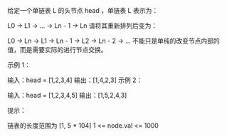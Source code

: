 给定一个单链表 L 的头节点 head ，单链表 L 表示为：

L0 → L1 → … → Ln - 1 → Ln
请将其重新排列后变为：

L0 → Ln → L1 → Ln - 1 → L2 → Ln - 2 → …
不能只是单纯的改变节点内部的值，而是需要实际的进行节点交换。

示例 1：

输入：head = [1,2,3,4]
输出：[1,4,2,3]
示例 2：

输入：head = [1,2,3,4,5]
输出：[1,5,2,4,3]

提示：

链表的长度范围为 [1, 5 * 104]
1 <= node.val <= 1000
